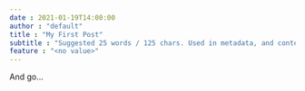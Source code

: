 ```yaml
---
date : 2021-01-19T14:00:00
author : "default"
title : "My First Post"
subtitle : "Suggested 25 words / 125 chars. Used in metadata, and content summaries."
feature : "<no value>"
---
```


And go...
